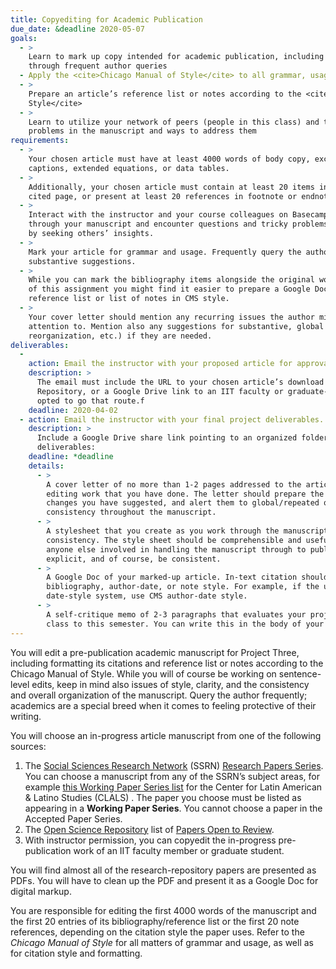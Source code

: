 ```yaml
---
title: Copyediting for Academic Publication
due_date: &deadline 2020-05-07
goals:
  - >
    Learn to mark up copy intended for academic publication, including working with academic authors
    through frequent author queries
  - Apply the <cite>Chicago Manual of Style</cite> to all grammar, usage, and citation matters
  - >
    Prepare an article’s reference list or notes according to the <cite>Chicago Manual of
    Style</cite>
  - >
    Learn to utilize your network of peers (people in this class) and the instructor to discuss
    problems in the manuscript and ways to address them
requirements:
  - >
    Your chosen article must have at least 4000 words of body copy, excluding any figure or image
    captions, extended equations, or data tables.
  - >
    Additionally, your chosen article must contain at least 20 items in a reference list or works
    cited page, or present at least 20 references in footnote or endnote style.
  - >
    Interact with the instructor and your course colleagues on Basecamp. Post frequently as you work
    through your manuscript and encounter questions and tricky problems that would be better solved
    by seeking others’ insights.
  - >
    Mark your article for grammar and usage. Frequently query the author with questions or
    substantive suggestions.
  - >
    While you can mark the bibliography items alongside the original working copy, for the purpose's
    of this assignment you might find it easier to prepare a Google Doc containing a clean, edited
    reference list or list of notes in CMS style.
  - >
    Your cover letter should mention any recurring issues the author might want to pay special
    attention to. Mention also any suggestions for substantive, global revisions (major cuts,
    reorganization, etc.) if they are needed.
deliverables:
  -
    action: Email the instructor with your proposed article for approval.
    description: >
      The email must include the URL to your chosen article’s download page on SSRN or Open Science
      Repository, or a Google Drive link to an IIT faculty or graduate-student's paper, if you've
      opted to go that route.f
    deadline: 2020-04-02
  - action: Email the instructor with your final project deliverables.
    description: >
      Include a Google Drive share link pointing to an organized folder containing all of the final
      deliverables:
    deadline: *deadline
    details:
      - >
        A cover letter of no more than 1-2 pages addressed to the article’s author(s) explaining the
        editing work that you have done. The letter should prepare the authors to understand the
        changes you have suggested, and alert them to global/repeated queries that require internal
        consistency throughout the manuscript.
      - >
        A stylesheet that you create as you work through the manuscript to ensure its internal
        consistency. The style sheet should be comprehensible and useful for the author as well as
        anyone else involved in handling the manuscript through to publication. Be organized, be
        explicit, and of course, be consistent.
      - >
        A Google Doc of your marked-up article. In-text citation should match either the
        bibliography, author-date, or note style. For example, if the unedited manuscript uses a
        date-style system, use CMS author-date style.
      - >
        A self-critique memo of 2-3 paragraphs that evaluates your project and your progress in the
        class to this semester. You can write this in the body of your email.
---
```


You will edit a pre-publication academic manuscript for Project Three, including formatting its
citations and reference list or notes according to the Chicago Manual of Style. While you will of
course be working on sentence-level edits, keep in mind also issues of style, clarity, and the
consistency and overall organization of the manuscript. Query the author frequently; academics are a
special breed when it comes to feeling protective of their writing.

You will choose an in-progress article manuscript from one of the following sources:

1. The [Social Sciences Research Network](https://www.ssrn.com/index.cfm/en/) (SSRN)
  [Research Papers Series](https://www.ssrn.com/index.cfm/en/rps/). You can choose a manuscript from
  any of the SSRN’s subject areas, for example [this Working Paper Series
  list](https://papers.ssrn.com/sol3/JELJOUR_Results.cfm?form_name=journalBrowse&journal_id=2406088)
  for the Center for Latin American & Latino Studies (CLALS) . The paper you choose must be listed
  as appearing in a **Working Paper Series**. You cannot choose a paper in the Accepted Paper
  Series.
2. The [Open Science Repository](http://www.open-science-repository.com/) list of
  [Papers Open to Review](http://www.open-science-repository.com/open-science-blog.html).
3. With instructor permission, you can copyedit the in-progress pre-publication work of an IIT
  faculty member or graduate student.

You will find almost all of the research-repository papers are presented as PDFs. You will have to
clean up the PDF and present it as a Google Doc for digital markup.

You are responsible for editing the first 4000 words of the manuscript and the first 20 entries of
its bibliography/reference list or the first 20 note references, depending on the citation style the
paper uses. Refer to the <cite>Chicago Manual of Style</cite> for all matters of grammar and usage,
as well as for citation style and formatting.
